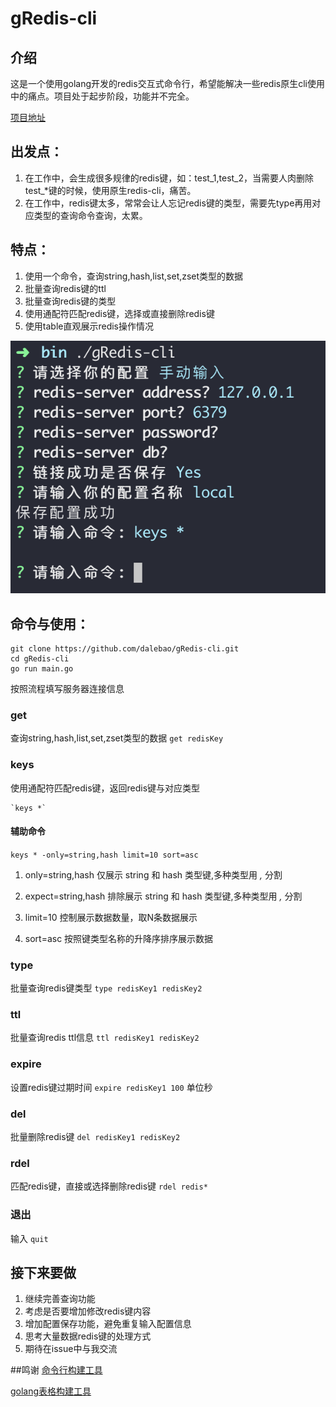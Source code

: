 # gRedis-cli

## 介绍
这是一个使用golang开发的redis交互式命令行，希望能解决一些redis原生cli使用中的痛点。项目处于起步阶段，功能并不完全。

[项目地址](https://github.com/dalebao/gRedis-cli)

## 出发点：
1. 在工作中，会生成很多规律的redis键，如：test_1,test_2，当需要人肉删除test_*键的时候，使用原生redis-cli，痛苦。
2. 在工作中，redis键太多，常常会让人忘记redis键的类型，需要先type再用对应类型的查询命令查询，太累。

## 特点：
1. 使用一个命令，查询string,hash,list,set,zset类型的数据
2. 批量查询redis键的ttl
3. 批量查询redis键的类型
4. 使用通配符匹配redis键，选择或直接删除redis键
5. 使用table直观展示redis操作情况

![e](https://github.com/dalebao/gRedis-cli/raw/master/v1Show.png)

## 命令与使用：
```
git clone https://github.com/dalebao/gRedis-cli.git
cd gRedis-cli
go run main.go
```
按照流程填写服务器连接信息

### get
   查询string,hash,list,set,zset类型的数据
    `get redisKey`
    
    
### keys
   使用通配符匹配redis键，返回redis键与对应类型
   
    `keys *`
    
   #### 辅助命令
  `keys * -only=string,hash limit=10 sort=asc`
  
   1. only=string,hash 仅展示 string 和 hash 类型键,多种类型用 *,* 分割
   
   2. expect=string,hash 排除展示 string 和 hash 类型键,多种类型用 *,* 分割
   
   3. limit=10 控制展示数据数量，取N条数据展示
   
   4. sort=asc 按照键类型名称的升降序排序展示数据 
    
### type
   批量查询redis键类型
    `type redisKey1 redisKey2`
    
### ttl
   批量查询redis ttl信息
    `ttl redisKey1 redisKey2`
    
### expire
   设置redis键过期时间
   `expire redisKey1 100` 单位秒
   
### del
   批量删除redis键
   `del redisKey1 redisKey2`

### rdel
   匹配redis键，直接或选择删除redis键
   `rdel redis*`
   
### 退出
   输入 `quit`
   
## 接下来要做
1. 继续完善查询功能
2. 考虑是否要增加修改redis键内容
3. 增加配置保存功能，避免重复输入配置信息
4. 思考大量数据redis键的处理方式
5. 期待在issue中与我交流
   
##鸣谢
[命令行构建工具](https://github.com/AlecAivazis/survey)

[golang表格构建工具](https://github.com/modood/table)
    
    